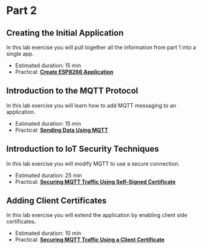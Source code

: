 # Part 2

## Creating the Initial Application

In this lab exercise you will pull together all the information from part 1 into a single app.

- Estimated duration: 15 min
- Practical: [**Create ESP8266 Application**](APP.md)

## Introduction to the MQTT Protocol

In this lab exercise you will learn how to add MQTT messaging to an application.

- Estimated duration: 15 min
- Practical: [**Sending Data Using MQTT**](MQTT.md)

## Introduction to IoT Security Techniques

In this lab exercise you will modify MQTT to use a secure connection.

- Estimated duration: 25 min
- Practical: [**Securing MQTT Traffic Using Self-Signed Certificate**](CERT1.md)

## Adding Client Certificates

In this lab exercise you will extend the application by enabling client side certificates.

- Estimated duration: 10 min
- Practical: [**Securing MQTT Traffic Using a Client Certificate**](CERT2.md)
